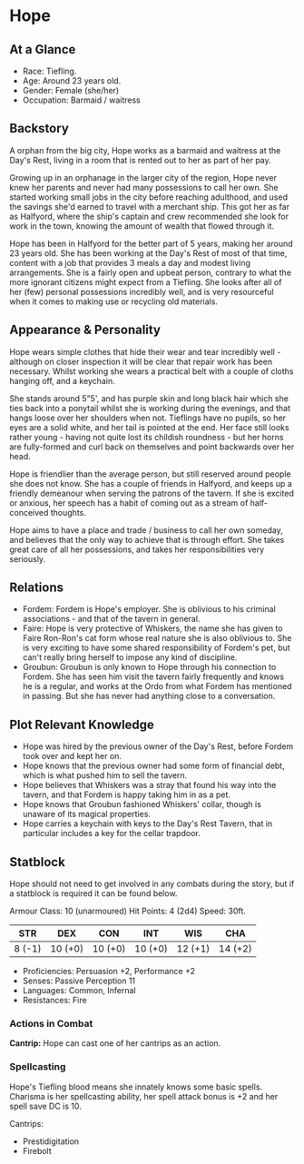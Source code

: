 # Hope

## At a Glance

- Race: Tiefling.
- Age: Around 23 years old.
- Gender: Female (she/her)
- Occupation: Barmaid / waitress

## Backstory

A orphan from the big city, Hope works as a barmaid and waitress at the Day's Rest, living in a room that is rented out to her as part of her pay.

Growing up in an orphanage in the larger city of the region, Hope never knew her parents and never had many possessions to call her own.
She started working small jobs in the city before reaching adulthood, and used the savings she'd earned to travel with a merchant ship.
This got her as far as Halfyord, where the ship's captain and crew recommended she look for work in the town, knowing the amount of wealth that flowed through it.

Hope has been in Halfyord for the better part of 5 years, making her around 23 years old.
She has been working at the Day's Rest of most of that time, content with a job that provides 3 meals a day and modest living arrangements.
She is a fairly open and upbeat person, contrary to what the more ignorant citizens might expect from a Tiefling.
She looks after all of her (few) personal possessions incredibly well, and is very resourceful when it comes to making use or recycling old materials.

## Appearance & Personality

Hope wears simple clothes that hide their wear and tear incredibly well - although on closer inspection it will be clear that repair work has been necessary.
Whilst working she wears a practical belt with a couple of cloths hanging off, and a keychain.

She stands around 5"5', and has purple skin and long black hair which she ties back into a ponytail whilst she is working during the evenings, and that hangs loose over her shoulders when not.
Tieflings have no pupils, so her eyes are a solid white, and her tail is pointed at the end.
Her face still looks rather young - having not quite lost its childish roundness - but her horns are fully-formed and curl back on themselves and point backwards over her head.

Hope is friendlier than the average person, but still reserved around people she does not know.
She has a couple of friends in Halfyord, and keeps up a friendly demeanour when serving the patrons of the tavern.
If she is excited or anxious, her speech has a habit of coming out as a stream of half-conceived thoughts.

Hope aims to have a place and trade / business to call her own someday, and believes that the only way to achieve that is through effort.
She takes great care of all her possessions, and takes her responsibilities very seriously.

## Relations

- Fordem: Fordem is Hope's employer. She is oblivious to his criminal associations - and that of the tavern in general.
- Faire: Hope is very protective of Whiskers, the name she has given to Faire Ron-Ron's cat form whose real nature she is also oblivious to. She is very exciting to have some shared responsibility of Fordem's pet, but can't really bring herself to impose any kind of discipline.
- Groubun: Groubun is only known to Hope through his connection to Fordem. She has seen him visit the tavern fairly frequently and knows he is a regular, and works at the Ordo from what Fordem has mentioned in passing. But she has never had anything close to a conversation.

## Plot Relevant Knowledge

- Hope was hired by the previous owner of the Day's Rest, before Fordem took over and kept her on.
- Hope knows that the previous owner had some form of financial debt, which is what pushed him to sell the tavern.
- Hope believes that Whiskers was a stray that found his way into the tavern, and that Fordem is happy taking him in as a pet.
- Hope knows that Groubun fashioned Whiskers' collar, though is unaware of its magical properties.
- Hope carries a keychain with keys to the Day's Rest Tavern, that in particular includes a key for the cellar trapdoor.

## Statblock

Hope should not need to get involved in any combats during the story, but if a statblock is required it can be found below.

Armour Class: 10 (unarmoured)
Hit Points: 4 (2d4)
Speed: 30ft.

|   STR   |   DEX   |   CON   |   INT   |   WIS   |   CHA   |
|:-------:|:-------:|:-------:|:-------:|:-------:|:-------:|
|  8 (-1) | 10 (+0) | 10 (+0) | 10 (+0) | 12 (+1) | 14 (+2) |

- Proficiencies: Persuasion +2, Performance +2
- Senses: Passive Perception 11
- Languages: Common, Infernal
- Resistances: Fire

### Actions in Combat

**Cantrip:** Hope can cast one of her cantrips as an action.

### Spellcasting

Hope's Tiefling blood means she innately knows some basic spells.
Charisma is her spellcasting ability, her spell attack bonus is +2 and her spell save DC is 10.

Cantrips:

- Prestidigitation
- Firebolt
